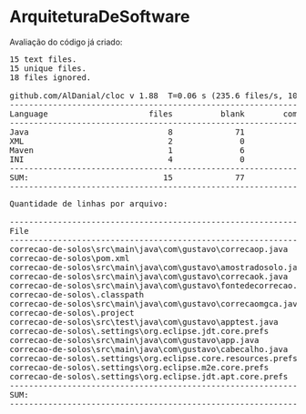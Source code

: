 # ArquiteturaDeSoftware
Avaliação do código já criado:
<pre>
15 text files.
15 unique files.
18 files ignored.

github.com/AlDanial/cloc v 1.88  T=0.06 s (235.6 files/s, 10132.0 lines/s)
-------------------------------------------------------------------------------
Language                     files          blank        comment           code
-------------------------------------------------------------------------------
Java                             8             71             63            339
XML                              2              0              0             78
Maven                            1              6              4             65
INI                              4              0              0             19
-------------------------------------------------------------------------------
SUM:                            15             77             67            501
-------------------------------------------------------------------------------
</pre>
<pre>
Quantidade de linhas por arquivo:

-------------------------------------------------------------------------------------------------------------------
File                                                                            blank        comment           code
-------------------------------------------------------------------------------------------------------------------
correcao-de-solos\src\main\java\com\gustavo\correcaop.java                         11             12            122
correcao-de-solos\pom.xml                                                           6              4             65
correcao-de-solos\src\main\java\com\gustavo\amostradosolo.java                     16              0             55
correcao-de-solos\src\main\java\com\gustavo\correcaok.java                         13             10             54
correcao-de-solos\src\main\java\com\gustavo\fontedecorrecao.java                    9              0             46
correcao-de-solos\.classpath                                                        0              0             44
correcao-de-solos\src\main\java\com\gustavo\correcaomgca.java                      13             12             35
correcao-de-solos\.project                                                          0              0             34
correcao-de-solos\src\test\java\com\gustavo\apptest.java                            3              6             11
correcao-de-solos\.settings\org.eclipse.jdt.core.prefs                              0              0              9
correcao-de-solos\src\main\java\com\gustavo\app.java                                4             17              8
correcao-de-solos\src\main\java\com\gustavo\cabecalho.java                          2              6              8
correcao-de-solos\.settings\org.eclipse.core.resources.prefs                        0              0              4
correcao-de-solos\.settings\org.eclipse.m2e.core.prefs                              0              0              4
correcao-de-solos\.settings\org.eclipse.jdt.apt.core.prefs                          0              0              2
-------------------------------------------------------------------------------------------------------------------
SUM:                                                                               77             67            501
-------------------------------------------------------------------------------------------------------------------
</pre>
